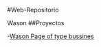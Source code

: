 #Web-Repositorio

Wason
##Proyectos

-[Wason Page of type bussines](https://github.com/Rodrigo15975/Repositorio/Wason)